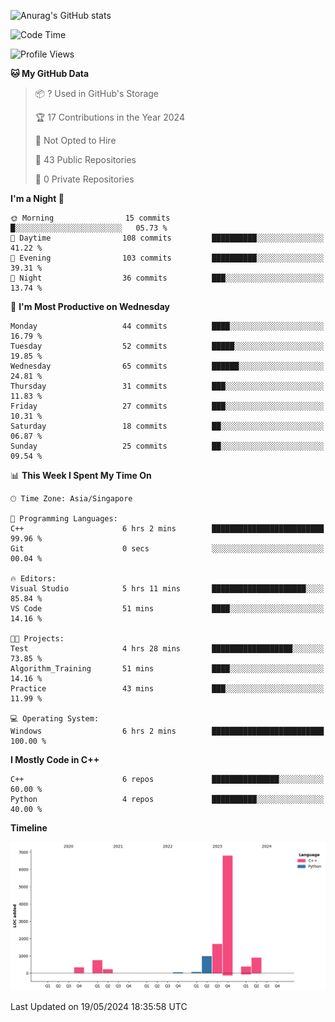 ![Anurag's GitHub stats](https://github-readme-stats.vercel.app/api?username=OnePointFive99&show_icons=true&theme=transparent)

<!--START_SECTION:waka-->
![Code Time](http://img.shields.io/badge/Code%20Time-98%20hrs%2018%20mins-blue)

![Profile Views](http://img.shields.io/badge/Profile%20Views-0-blue)

**🐱 My GitHub Data** 

> 📦 ? Used in GitHub's Storage 
 > 
> 🏆 17 Contributions in the Year 2024
 > 
> 🚫 Not Opted to Hire
 > 
> 📜 43 Public Repositories 
 > 
> 🔑 0 Private Repositories 
 > 
**I'm a Night 🦉** 

```text
🌞 Morning                15 commits          █░░░░░░░░░░░░░░░░░░░░░░░░   05.73 % 
🌆 Daytime                108 commits         ██████████░░░░░░░░░░░░░░░   41.22 % 
🌃 Evening                103 commits         ██████████░░░░░░░░░░░░░░░   39.31 % 
🌙 Night                  36 commits          ███░░░░░░░░░░░░░░░░░░░░░░   13.74 % 
```
📅 **I'm Most Productive on Wednesday** 

```text
Monday                   44 commits          ████░░░░░░░░░░░░░░░░░░░░░   16.79 % 
Tuesday                  52 commits          █████░░░░░░░░░░░░░░░░░░░░   19.85 % 
Wednesday                65 commits          ██████░░░░░░░░░░░░░░░░░░░   24.81 % 
Thursday                 31 commits          ███░░░░░░░░░░░░░░░░░░░░░░   11.83 % 
Friday                   27 commits          ███░░░░░░░░░░░░░░░░░░░░░░   10.31 % 
Saturday                 18 commits          ██░░░░░░░░░░░░░░░░░░░░░░░   06.87 % 
Sunday                   25 commits          ██░░░░░░░░░░░░░░░░░░░░░░░   09.54 % 
```


📊 **This Week I Spent My Time On** 

```text
🕑︎ Time Zone: Asia/Singapore

💬 Programming Languages: 
C++                      6 hrs 2 mins        █████████████████████████   99.96 % 
Git                      0 secs              ░░░░░░░░░░░░░░░░░░░░░░░░░   00.04 % 

🔥 Editors: 
Visual Studio            5 hrs 11 mins       █████████████████████░░░░   85.84 % 
VS Code                  51 mins             ████░░░░░░░░░░░░░░░░░░░░░   14.16 % 

🐱‍💻 Projects: 
Test                     4 hrs 28 mins       ██████████████████░░░░░░░   73.85 % 
Algorithm_Training       51 mins             ████░░░░░░░░░░░░░░░░░░░░░   14.16 % 
Practice                 43 mins             ███░░░░░░░░░░░░░░░░░░░░░░   11.99 % 

💻 Operating System: 
Windows                  6 hrs 2 mins        █████████████████████████   100.00 % 
```

**I Mostly Code in C++** 

```text
C++                      6 repos             ███████████████░░░░░░░░░░   60.00 % 
Python                   4 repos             ██████████░░░░░░░░░░░░░░░   40.00 % 
```



**Timeline**

![Lines of Code chart](https://raw.githubusercontent.com/OnePointFive99/OnePointFive99/main/assets/bar_graph.png)


 Last Updated on 19/05/2024 18:35:58 UTC
<!--END_SECTION:waka-->

  
